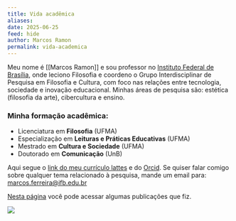 ```yaml
---
title: Vida acadêmica
aliases: 
date: 2025-06-25
feed: hide
author: Marcos Ramon
permalink: vida-academica
---
```

Meu nome é [[Marcos Ramon]] e sou professor no [Instituto Federal de Brasília](https://www.ifb.edu.br/), onde leciono Filosofia e coordeno o Grupo Interdisciplinar de Pesquisa em Filosofia e Cultura, com foco nas relações entre tecnologia, sociedade e inovação educacional. Minhas áreas de pesquisa são: estética (filosofia da arte), cibercultura e ensino.

### Minha formação acadêmica:

 - Licenciatura em **Filosofia** (UFMA)
 - Especialização em **Leituras e Práticas Educativas** (UFMA)
 - Mestrado em **Cultura e Sociedade** (UFMA)
 - Doutorado em **Comunicação** (UnB)

Aqui segue o [link do meu currículo lattes](http://lattes.cnpq.br/9538072103558772) e do [Orcid](https://orcid.org/0000-0002-8720-8706). Se quiser falar comigo sobre qualquer tema relacionado à pesquisa, mande um email para: <a href="mailto:marcos.ferreira@ifb.edu.br">marcos.ferreira@ifb.edu.br</a>

<a href="https://marcosramon.net/publicacoes">Nesta página</a> você pode acessar algumas publicações que fiz.

<img src="assets/img/tolis escrevendo.jpg">